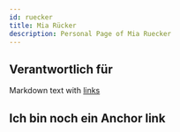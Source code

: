 ```yaml
---
id: ruecker
title: Mia Rücker
description: Personal Page of Mia Ruecker
---
```


## Verantwortlich für

Markdown text with [links](../AP1/hello.md)

## Ich bin noch ein Anchor link